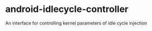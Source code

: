 android-idlecycle-controller
============================

An interface for controlling kernel parameters of idle cycle injection